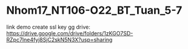 # Nhom17_NT106-O22_BT_Tuan_5-7
link demo create ssl key gg drive: https://drive.google.com/drive/folders/1zKGO7SD-RZpc7lne4fyj8SjC2skN5N3X?usp=sharing

